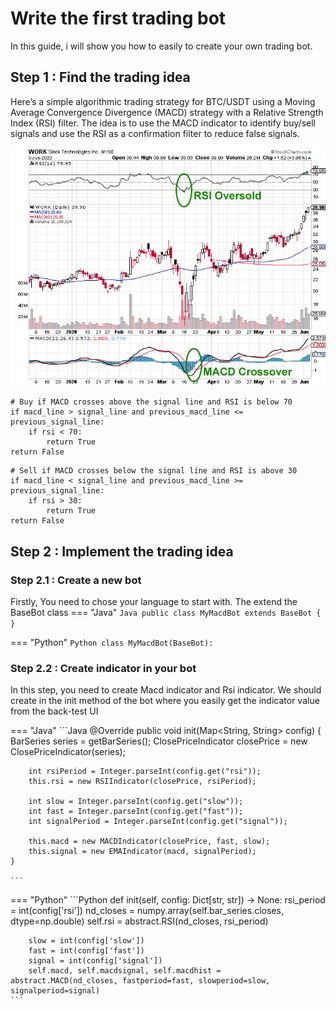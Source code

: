 # Write the first trading bot
In this guide, i will show you how to easily to create your own trading bot.

## Step 1 : Find the trading idea

Here’s a simple algorithmic trading strategy for BTC/USDT using a Moving Average Convergence Divergence (MACD) strategy with a Relative Strength Index (RSI) filter. The idea is to use the MACD indicator to identify buy/sell signals and use the RSI as a confirmation filter to reduce false signals.

![MACD](../assets/images/example/macd-crossover.jpg)

```
# Buy if MACD crosses above the signal line and RSI is below 70
if macd_line > signal_line and previous_macd_line <= previous_signal_line:
    if rsi < 70:
        return True
return False
```

```
# Sell if MACD crosses below the signal line and RSI is above 30
if macd_line < signal_line and previous_macd_line >= previous_signal_line:
    if rsi > 30:
        return True
return False
```

## Step 2 : Implement the trading idea

### Step 2.1 : Create a new bot

Firstly, You need to chose your language to start with. The extend the BaseBot class 
=== "Java"
    ```Java
    public class MyMacdBot extends BaseBot {
    }
    ```

=== "Python"
    ```Python
    class MyMacdBot(BaseBot):
    ```

### Step 2.2 : Create indicator in your bot
In this step, you need to create Macd indicator and Rsi indicator. We should create in the init method of the bot where you easily get the indicator value from the back-test UI

=== "Java"
    ```Java
    @Override
    public void init(Map<String, String> config) {
        BarSeries series = getBarSeries(); 
        ClosePriceIndicator closePrice = new ClosePriceIndicator(series);

        int rsiPeriod = Integer.parseInt(config.get("rsi"));
        this.rsi = new RSIIndicator(closePrice, rsiPeriod);

        int slow = Integer.parseInt(config.get("slow"));
        int fast = Integer.parseInt(config.get("fast"));
        int signalPeriod = Integer.parseInt(config.get("signal"));

        this.macd = new MACDIndicator(closePrice, fast, slow);
        this.signal = new EMAIndicator(macd, signalPeriod);
    }
        
    ```

=== "Python"
    ```Python
    def init(self, config: Dict[str, str]) -> None:
        rsi_period = int(config['rsi'])
        nd_closes = numpy.array(self.bar_series.closes, dtype=np.double)
        self.rsi = abstract.RSI(nd_closes, rsi_period)

        slow = int(config['slow'])
        fast = int(config['fast'])
        signal = int(config['signal'])
        self.macd, self.macdsignal, self.macdhist = abstract.MACD(nd_closes, fastperiod=fast, slowperiod=slow, signalperiod=signal)
    ```

